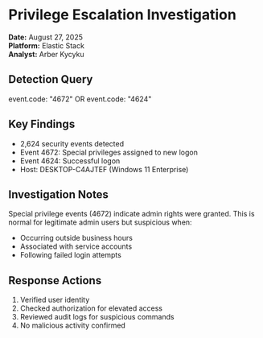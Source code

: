 # Privilege Escalation Investigation

**Date:** August 27, 2025  
**Platform:** Elastic Stack  
**Analyst:** Arber Kycyku  

## Detection Query
event.code: "4672" OR event.code: "4624"

## Key Findings
- 2,624 security events detected
- Event 4672: Special privileges assigned to new logon
- Event 4624: Successful logon
- Host: DESKTOP-C4AJTEF (Windows 11 Enterprise)

## Investigation Notes
Special privilege events (4672) indicate admin rights were granted. This is normal for legitimate admin users but suspicious when:
- Occurring outside business hours
- Associated with service accounts
- Following failed login attempts

## Response Actions
1. Verified user identity
2. Checked authorization for elevated access
3. Reviewed audit logs for suspicious commands
4. No malicious activity confirmed

